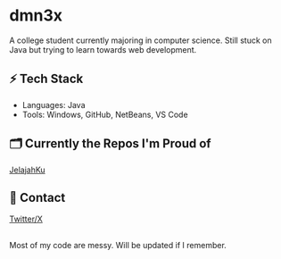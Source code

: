 # dmn3x

A college student currently majoring in computer science. Still stuck on Java but trying to learn towards web development.

## ⚡ Tech Stack
- Languages: Java
- Tools: Windows, GitHub, NetBeans, VS Code

## 🗂️ Currently the Repos I'm Proud of
[JelajahKu](https://github.com/dmn3x/JelajahKu)
 
## 📨 Contact
[Twitter/X](https://twitter.com/quazanism)

##
Most of my code are messy. Will be updated if I remember.

<!-- No fancy badges. No filler. Just facts. -->

<!--
**dmn3x/dmn3x** is a ✨ _special_ ✨ repository because its `README.md` (this file) appears on your GitHub profile.

Here are some ideas to get you started:

- 🔭 I’m currently working on ...
- 🌱 I’m currently learning ...
- 👯 I’m looking to collaborate on ...
- 🤔 I’m looking for help with ...
- 💬 Ask me about ...
- 📫 How to reach me: ...
- 😄 Pronouns: ...
- ⚡ Fun fact: ...
-->
